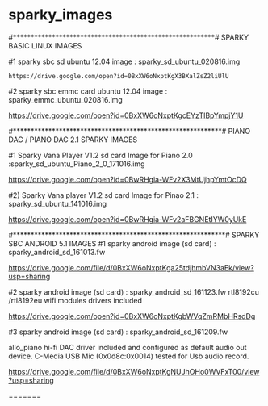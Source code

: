 # sparky_images
#*********************************************************#
 	SPARKY BASIC LINUX IMAGES

#1 sparky sbc sd ubuntu 12.04 image : sparky_sd_ubuntu_020816.img

	https://drive.google.com/open?id=0BxXW6oNxptKgX3BXalZsZ2liUlU

#2 sparky sbc emmc card ubuntu 12.04 image : sparky_emmc_ubuntu_020816.img

https://drive.google.com/open?id=0BxXW6oNxptKgcEYzTlBpYmpjY1U


#***********************************************************#
	 PIANO DAC / PIANO DAC 2.1 SPARKY IMAGES

#1 Sparky Vana Player V1.2 sd card Image for Piano 2.0  :sparky_sd_ubuntu_Piano_2_0_171016.img

https://drive.google.com/open?id=0BwRHgia-WFv2X3MtUjhpYmtOcDQ


#2) Sparky Vana player V1.2 sd card Image for Pinao 2.1 : sparky_sd_ubuntu_141016.img

https://drive.google.com/open?id=0BwRHgia-WFv2aFBGNEtIYW0yUkE


#************************************************************#
	SPARKY  SBC ANDROID 5.1 IMAGES
#1 sparky android image (sd card) : sparky_android_sd_161013.fw

https://drive.google.com/file/d/0BxXW6oNxptKga25tdjhmbVN3aEk/view?usp=sharing  

#2 sparky android image (sd card) : sparky_android_sd_161123.fw
rtl8192cu /rtl8192eu wifi modules drivers  included

https://drive.google.com/open?id=0BxXW6oNxptKgbWVqZmRMbHRsdDg

#3 sparky android image (sd card) : sparky_android_sd_161209.fw

allo_piano hi-fi DAC driver included and configured as default audio out device.
C-Media USB Mic (0x0d8c:0x0014) tested for Usb audio record.

https://drive.google.com/file/d/0BxXW6oNxptKgNUJhOHo0WVFxT00/view?usp=sharing


=======

